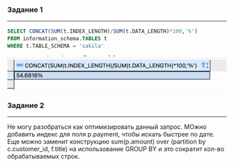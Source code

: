 ### Задание 1
---
```sql
SELECT CONCAT(SUM(t.INDEX_LENGTH)/SUM(t.DATA_LENGTH)*100,'%')
FROM information_schema.TABLES t 
WHERE t.TABLE_SCHEMA = 'sakila'
```
![](./img/12.5.1.png)

### Задание 2
---
Не могу разобраться как оптимизировать данный запрос.
МОжно добавить индекс для поля p.payment, чтобы искать быстрее по дате.  
Еще можно заменит конструкцию sum(p.amount) over (partition by c.customer_id, f.title) на использование GROUP BY и это сократит кол-во 
обрабатываемых строк.
